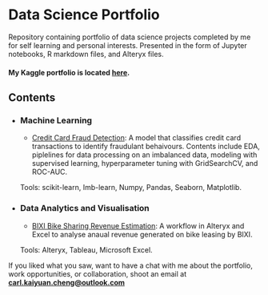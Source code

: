 # Data Science Portfolio
Repository containing portfolio of data science projects completed by me for self learning and personal interests. Presented in the form of Jupyter notebooks, R markdown files, and Alteryx files.

#### My Kaggle portfolio is located [here](https://www.kaggle.com/carlkcheng).

## Contents

- ### Machine Learning

	- [Credit Card Fraud Detection](https://github.com/carlMAXs/Data-Science-Portfolio/blob/main/Fraud%20Detection%20with%20Supervised%20Learning.ipynb): A model that classifies credit card transactions to identify fraudulant behaivours. Contents include EDA, piplelines for data processing on an imbalanced data, modeling with supervised learning, hyperparameter tuning with GridSearchCV, and ROC-AUC.

	Tools: scikit-learn, Imb-learn, Numpy, Pandas, Seaborn, Matplotlib.

- ### Data Analytics and Visualisation

	- [BIXI Bike Sharing Revenue Estimation](): A workflow in Alteryx and Excel to analyse anaual revenue generated on bike leasing by BIXI.

	Tools: Alteryx, Tableau, Microsoft Excel.

If you liked what you saw, want to have a chat with me about the portfolio, work opportunities, or collaboration, shoot an email at **carl.kaiyuan.cheng@outlook.com**
